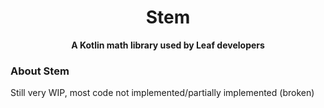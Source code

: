 <h1 align="center">Stem</h1>
<div align="center">
  <strong>A Kotlin math library used by Leaf developers</strong>
</div>

### About Stem

Still very WIP, most code not implemented/partially implemented (broken)